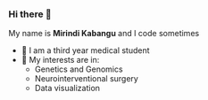 ### Hi there 👋
My name is **Mirindi Kabangu** and I code sometimes

- 🥼 I am a third year medical student
- 🌱 My interests are in:
  - Genetics and Genomics
  - Neurointerventional surgery
  - Data visualization
  
<!-- - ⚡ More about me: 📝[`Website`](https://mkabangu.github.io/) -->
